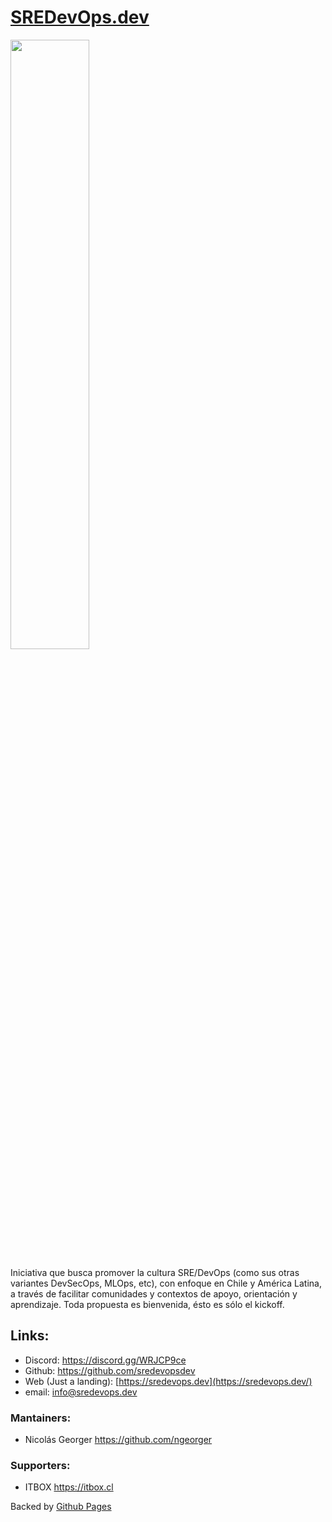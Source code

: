 # [SREDevOps.dev](https://sredevops.dev/)

<img src="https://sredevops.dev/logo.png" width="50%" />

Iniciativa que busca promover la cultura SRE/DevOps (como sus otras variantes DevSecOps, MLOps, etc), con enfoque en Chile y América Latina, a través de facilitar comunidades y contextos de apoyo, orientación y aprendizaje. Toda propuesta es bienvenida, ésto es sólo el kickoff.

## Links:

- Discord: <https://discord.gg/WRJCP9ce>
- Github: <https://github.com/sredevopsdev>
- Web (Just a landing): [https://sredevops.dev](https://sredevops.dev/)  
- email: info@sredevops.dev

### Mantainers:

- Nicolás Georger <https://github.com/ngeorger>

### Supporters:

- ITBOX <https://itbox.cl>

Backed by [Github Pages](https://pages.github.com/)
